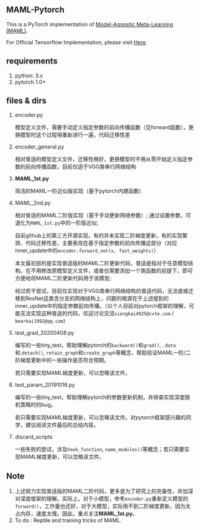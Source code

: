 ## MAML-Pytorch
This is a PyTorch implementation of [Model-Agnostic Meta-Learning (MAML)](https://arxiv.org/abs/1703.03400).

For Official Tensorflow Implementation, please visit [Here](https://github.com/cbfinn/maml).

## requirements
1. python: 3.x
2. pytorch 1.0+

## files & dirs
1. encoder.py

    模型定义文件，需要手动定义指定参数的前向传播函数（见forward函数），更换模型时这个过程得重新进行一遍，代码迁移性差

2. encoder_general.py

    相对普适的模型定义文件，迁移性稍好，更换模型时不用从零开始定义指定参数的前向传播函数，目前仅适于VGG类串行网络结构

3. **MAML_1st.py**

    简洁的MAML一阶近似版实现（基于pytorch内建函数）

4. MAML_2nd.py

    相对普适的MAML二阶版实现（基于手动更新网络参数）; 通过设置参数，可退化为`MAML_1st.py`中的一阶版近似;

    目前github上的第三方开源实现，有的并未实现二阶梯度更新，有的实现繁琐、代码迁移性差，主要表现在基于指定参数的前向传播这部分（对应inner_update中的`encoder.forward_net(x, fast_weights)`）

    本文最初目的是实现普适版的MAML二阶更新代码，普适是指对于任意模型结构，在不用修改原模型定义文件，或者仅需要添加一个类函数的前提下，即可方便地将MAML二阶更新代码用于该模型;

    经过若干尝试，目前仅实现对于VGG类串行网络结构的普适代码，无法直接迁移到ResNet这类含分支的网络结构上，问题的根源在于上述提到的inner_update中的指定参数前向传播。（以个人目前对pytorch框架的理解，可能无法实现这种普适的代码，欢迎讨论交流`xiongkai4925@cvte.com` / `bearkai1992@qq.com`）

5. test_grad_20200408.py

    编写的一些tiny_test，帮助理解pytorch的`backward()`和`grad()`, `.data`和.`detach()`, `retain_graph`和`create_graph`等概念，帮助验证MAML一阶/二阶梯度更新中的一些操作是否符合预期。

    若只需要实现MAML梯度更新，可以忽略该文件。

6. test_param_20191016.py

    编写的一些tiny_test，帮助理解pytorch的参数更新机制，并排查实现深度随机策略时的bug。

    若只需要实现MAML梯度更新，可以忽略该文件。对pytorch框架感兴趣的同学，建议阅读文件最后的总结内容。

7. discard_scripts

    一些失败的尝试，涉及`hook_function`, `name_modules()`等概念；若只需要实现MAML梯度更新，可以忽略该文件。

## Note
1. 上述努力实现普适版的MAML二阶代码，更多是为了研究上的完备性，并加深对深度框架的理解。实际上，对于小模型，参考`encoder.py`重新定义模型的`forward()`，工作量也还好，对于大模型，实际用不到二阶梯度更新，因为太占内存，速度太慢。因此，重点关注**MAML_1st.py**。
2. To do : Reptile and training tricks of MAML.


